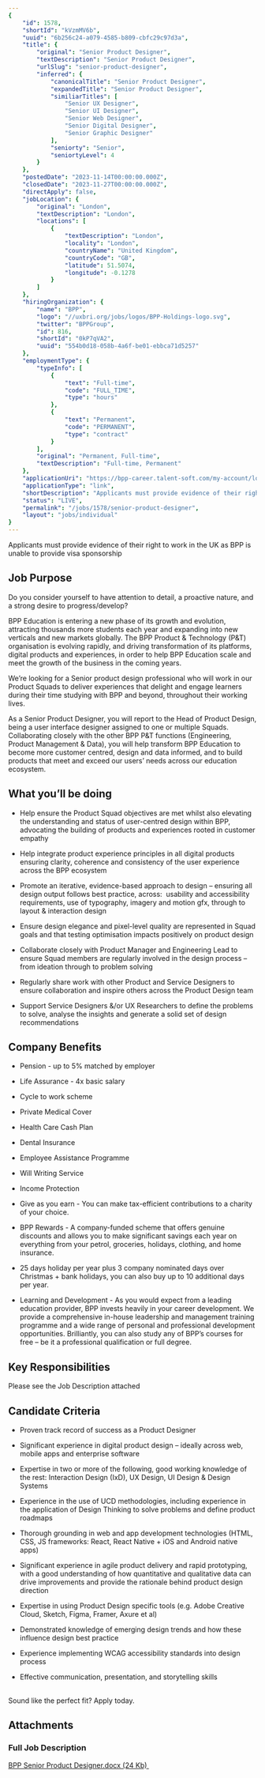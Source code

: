 ```yaml
---
{
	"id": 1578,
	"shortId": "kVzmMV6b",
	"uuid": "6b256c24-a079-4585-b809-cbfc29c97d3a",
	"title": {
		"original": "Senior Product Designer",
		"textDescription": "Senior Product Designer",
		"urlSlug": "senior-product-designer",
		"inferred": {
			"canonicalTitle": "Senior Product Designer",
			"expandedTitle": "Senior Product Designer",
			"similiarTitles": [
				"Senior UX Designer",
				"Senior UI Designer",
				"Senior Web Designer",
				"Senior Digital Designer",
				"Senior Graphic Designer"
			],
			"seniorty": "Senior",
			"seniortyLevel": 4
		}
	},
	"postedDate": "2023-11-14T00:00:00.000Z",
	"closedDate": "2023-11-27T00:00:00.000Z",
	"directApply": false,
	"jobLocation": {
		"original": "London",
		"textDescription": "London",
		"locations": [
			{
				"textDescription": "London",
				"locality": "London",
				"countryName": "United Kingdom",
				"countryCode": "GB",
				"latitude": 51.5074,
				"longitude": -0.1278
			}
		]
	},
	"hiringOrganization": {
		"name": "BPP",
		"logo": "//uxbri.org/jobs/logos/BPP-Holdings-logo.svg",
		"twitter": "BPPGroup",
		"id": 816,
		"shortId": "0kP7qVA2",
		"uuid": "554b0d18-058b-4a6f-be01-ebbca71d5257"
	},
	"employmentType": {
		"typeInfo": [
			{
				"text": "Full-time",
				"code": "FULL_TIME",
				"type": "hours"
			},
			{
				"text": "Permanent",
				"code": "PERMANENT",
				"type": "contract"
			}
		],
		"original": "Permanent, Full-time",
		"textDescription": "Full-time, Permanent"
	},
	"applicationUri": "https://bpp-career.talent-soft.com/my-account/log-in.aspx?ReturnUrl=%2fmy-account%2fmy-certificates-for-senior-product-designer_3212.aspx",
	"applicationType": "link",
	"shortDescription": "Applicants must provide evidence of their right to work in the UK as BPP is unable to provide visa sponsorship Job Purpose Do you consider yourself to have attention to detail, a proactive nature,",
	"status": "LIVE",
	"permalink": "/jobs/1578/senior-product-designer",
	"layout": "jobs/individual"
}
---
```

<p>Applicants must provide evidence of their right to work in the UK as BPP is unable to provide visa sponsorship<br></p><h2>Job Purpose</h2><p>Do you consider yourself to have attention to detail, a proactive nature, and a strong desire to progress/develop?</p><p>BPP Education is entering a new phase of its growth and evolution, attracting thousands more students each year and expanding into new verticals and new markets globally. The BPP Product &amp; Technology (P&amp;T) organisation is evolving rapidly, and driving transformation of its platforms, digital products and experiences, in order to help BPP Education scale and meet the growth of the business in the coming years.</p><p>We’re looking for a Senior product design professional who will work in our Product Squads to deliver experiences that delight and engage learners during their time studying with BPP and beyond, throughout their working lives.</p><p>As a Senior Product Designer, you will report to the Head of Product Design, being a user interface designer assigned to one or multiple Squads. Collaborating closely with the other BPP P&amp;T functions (Engineering, Product Management &amp; Data), you will help transform BPP Education to become more customer centred, design and data informed, and to build products that meet and exceed our users’ needs across our education ecosystem.</p><h2>What you’ll be doing</h2><ul><li><p>Help ensure the Product Squad objectives are met whilst also elevating the understanding and status of user-centred design within BPP, advocating the building of products and experiences rooted in customer empathy</p></li><li><p>Help integrate product experience principles in all digital products ensuring clarity, coherence and consistency of the user experience across the BPP ecosystem</p></li><li><p>Promote an iterative, evidence-based approach to design – ensuring all design output follows best practice, across: &nbsp;usability and accessibility requirements, use of typography, imagery and motion gfx, through to layout &amp; interaction design</p></li><li><p>Ensure design elegance and pixel-level quality are represented in Squad goals and that testing optimisation impacts positively on product design</p></li><li><p>Collaborate closely with Product Manager and Engineering Lead to ensure Squad members are regularly involved in the design process – from ideation through to problem solving</p></li><li><p>Regularly share work with other Product and Service Designers to ensure collaboration and inspire others across the Product Design team</p></li><li><p>Support Service Designers &amp;/or UX Researchers to define the problems to solve, analyse the insights and generate a solid set of design recommendations</p></li></ul><h2>Company Benefits</h2><ul><li><p>Pension - up to 5% matched by employer</p></li><li><p>Life Assurance - 4x basic salary</p></li><li><p>Cycle to work scheme</p></li><li><p>Private Medical Cover</p></li><li><p>Health Care Cash Plan</p></li><li><p>Dental Insurance</p></li><li><p>Employee Assistance Programme</p></li><li><p>Will Writing Service</p></li><li><p>Income Protection</p></li><li><p>Give as you earn - You can make tax-efficient contributions to a charity of your choice.</p></li><li><p>BPP Rewards - A company-funded scheme that offers genuine discounts and allows you to make significant savings each year on everything from your petrol, groceries, holidays, clothing, and home insurance.</p></li><li><p>25 days holiday per year plus 3 company nominated days over Christmas + bank holidays, you can also buy up to 10 additional days per year.</p></li><li><p>Learning and Development - As you would expect from a leading education provider, BPP invests heavily in your career development. We provide a comprehensive in-house leadership and management training programme and a wide range of personal and professional development opportunities. Brilliantly, you can also study any of BPP’s courses for free – be it a professional qualification or full degree.</p></li></ul><h2>Key Responsibilities</h2><p>Please see the Job Description attached</p><h2>Candidate Criteria</h2><ul><li><p>Proven track record of success as a Product Designer<br></p></li><li><p>Significant experience in digital product design – ideally across web, mobile apps and enterprise software<br></p></li><li><p>Expertise in two or more of the following, good working knowledge of the rest: Interaction Design (IxD), UX Design, UI Design &amp; Design Systems<br></p></li><li><p>Experience in the use of UCD methodologies, including experience in the application of Design Thinking to solve problems and define product roadmaps<br></p></li><li><p>Thorough grounding in web and app development technologies (HTML, CSS, JS frameworks: React, React Native + iOS and Android native apps)<br></p></li><li><p>Significant experience in agile product delivery and rapid prototyping, with a good understanding of how quantitative and qualitative data can drive improvements and provide the rationale behind product design direction<br></p></li><li><p>Expertise in using Product Design specific tools (e.g. Adobe Creative Cloud, Sketch, Figma, Framer, Axure et al)<br></p></li><li><p>Demonstrated knowledge of emerging design trends and how these influence design best practice<br></p></li><li><p>Experience implementing WCAG accessibility standards into design process<br></p></li><li><p>Effective communication, presentation, and storytelling skills<br><br></p></li></ul><p>Sound like the perfect fit? Apply today.</p><h2>Attachments</h2><h3>Full Job Description</h3><p><a target="_blank" rel="noopener noreferrer nofollow" href="https://bpp-career.talent-soft.com/Handlers/download.ashx?filetype=3267&amp;fileguid=6d611970-9297-4db5-aa1a-d57e8de867ab&amp;offerid=3212">BPP Senior Product Designer.docx (24 Kb)&nbsp;</a></p><h3></h3>
